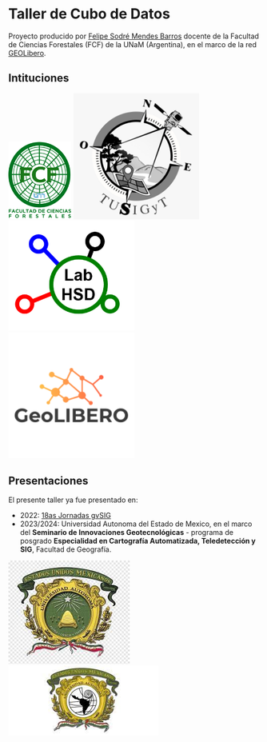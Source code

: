 # Taller de Cubo de Datos 

Proyecto producido por [Felipe Sodré Mendes Barros](https://felipesbarros.github.io/) docente de la Facultad de Ciencias Forestales (FCF) de la UNaM (Argentina), en el marco de la red [GEOLibero](https://www.cyted.org/conteudo.php?idnoticia=518&id_rede=110).

## Intituciones

<img src="./img/fcf.png" width=25%> <img src="./img/TUSIGyT.jpeg" width=50%> <img src="./img/HSDLabLogo.png" width=50%> <img src="./img/GEOLibero.png" width=50%>

## Presentaciones
El presente taller ya fue presentado en:
- 2022: [18as Jornadas gvSIG](http://www.gvsig.com/es/eventos/jornadas-gvsig/18as-jornadas-gvsig)
- 2023/2024: Universidad Autonoma del Estado de Mexico, en el marco del **Seminario de Innovaciones Geotecnológicas** - programa de posgrado **Especialidad en Cartografía Automatizada, Teledetección y SIG**, Facultad de Geografía. 

![](./img/UAEMex.jpeg)   ![](./img/FacGeografía.jpeg)  

